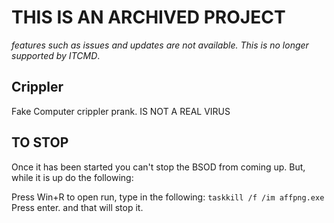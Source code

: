 # THIS IS AN ARCHIVED PROJECT
*features such as issues and updates are not available. This is no longer supported by ITCMD*.

## Crippler
Fake Computer crippler prank. IS NOT A REAL VIRUS

## TO STOP
Once it has been started you can't stop the BSOD from coming up. But, while it is up do the following:

Press Win+R to open run,
type in the following:
`taskkill /f /im affpng.exe`
Press enter.
and that will stop it.
